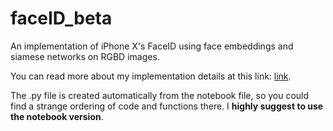 # faceID_beta
An implementation of iPhone X's FaceID using face embeddings and siamese networks on RGBD images.

You can read more about my implementation details at this link: <a href="https://towardsdatascience.com/how-i-implemented-iphone-xs-faceid-using-deep-learning-in-python-d5dbaa128e1d">link</a>.

The .py file is created automatically from the notebook file, so you could find a strange ordering of code and functions there. I **highly suggest to use the notebook version**.
